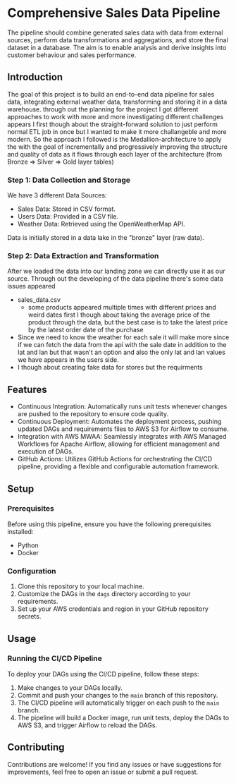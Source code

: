 # Comprehensive Sales Data Pipeline
The pipeline should combine generated sales data with data from external sources, perform data
transformations and aggregations, and store the final dataset in a database. 
The aim is to enable analysis and derive insights into customer behaviour and sales performance.


## Introduction

The goal of this project is to build an end-to-end data pipeline for sales data, integrating external weather data, transforming and storing it in a data warehouse.
through out the planning for the project I got different approaches to work with more and more investigating different challenges appears
I first though about the straight-forward solution to just perform normal ETL job in once but I wanted to make it more challangeble and more modern.
So the approach I followed is the Medallion-architecture to apply the with the goal of incrementally and progressively improving the structure and quality of data as it flows through each layer of the architecture (from Bronze ⇒ Silver ⇒ Gold layer tables)

### Step 1: Data Collection and Storage

We have 3 different Data Sources:

- Sales Data: Stored in CSV format.
- Users Data: Provided in a CSV file.
- Weather Data: Retrieved using the OpenWeatherMap API.

Data is initially stored in a data lake in the "bronze" layer (raw data).

### Step 2: Data Extraction and Transformation
After we loaded the data into our landing zone we can directly use it as our source.
Through out the developing of the data pipeline there's some data issues appeared
- sales_data.csv 
    - some products appeared multiple times with different prices and weird dates first I though about taking the average price of the product through the data, but the best case is to take the latest price by the latest order date of the purchase
- Since we need to know the weather for each sale it will make more since if we can fetch the data from the api with the sale date in addition to the lat and lan but that wasn't an option and also the only lat and lan values we have appears in the users side.
- I though about creating fake data for stores but the requirments
## Features

- Continuous Integration: Automatically runs unit tests whenever changes are pushed to the repository to ensure code quality.
- Continuous Deployment: Automates the deployment process, pushing updated DAGs and requirements files to AWS S3 for Airflow to consume.
- Integration with AWS MWAA: Seamlessly integrates with AWS Managed Workflows for Apache Airflow, allowing for efficient management and execution of DAGs.
- GitHub Actions: Utilizes GitHub Actions for orchestrating the CI/CD pipeline, providing a flexible and configurable automation framework.

## Setup

### Prerequisites

Before using this pipeline, ensure you have the following prerequisites installed:

- Python
- Docker

### Configuration

1. Clone this repository to your local machine.
2. Customize the DAGs in the `dags` directory according to your requirements.
3. Set up your AWS credentials and region in your GitHub repository secrets.

## Usage

### Running the CI/CD Pipeline

To deploy your DAGs using the CI/CD pipeline, follow these steps:

1. Make changes to your DAGs locally.
2. Commit and push your changes to the `main` branch of this repository.
3. The CI/CD pipeline will automatically trigger on each push to the `main` branch.
4. The pipeline will build a Docker image, run unit tests, deploy the DAGs to AWS S3, and trigger Airflow to reload the DAGs.


## Contributing

Contributions are welcome! If you find any issues or have suggestions for improvements, feel free to open an issue or submit a pull request.

